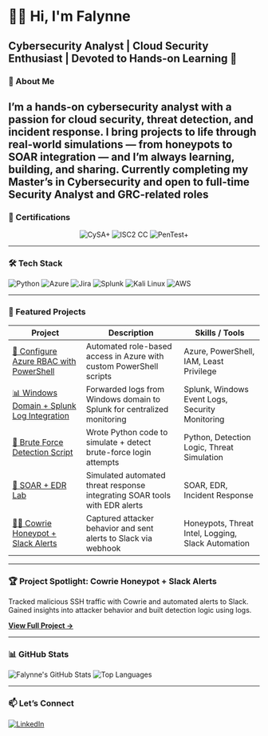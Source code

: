 

# 👋🏾 Hi, I'm Falynne

Cybersecurity Analyst | Cloud Security Enthusiast | Devoted to Hands-on Learning 🚀
---
### 🎯 About Me

I’m a hands-on cybersecurity analyst with a passion for cloud security, threat detection, and incident response. I bring projects to life through real-world simulations — from honeypots to SOAR integration — and I’m always learning, building, and sharing. Currently completing my Master’s in Cybersecurity and open to full-time Security Analyst and GRC-related roles
---
### 🧾 Certifications

<p align="center">
  <img src="https://img.shields.io/badge/CompTIA%20CySA%2B-Certified-F80000?style=for-the-badge&logo=comptia&logoColor=white" alt="CySA+">
  <img src="https://img.shields.io/badge/ISC2%20Certified%20in%20Cybersecurity-CC-006400?style=for-the-badge&logo=ISC2&logoColor=white" alt="ISC2 CC">
  <img src="https://img.shields.io/badge/CompTIA%20PenTest%2B-Certified-F80000?style=for-the-badge&logo=comptia&logoColor=white" alt="PenTest+">
</p>


---

### 🛠️ Tech Stack
![Python](https://img.shields.io/badge/Python-3670A0?style=for-the-badge&logo=python&logoColor=ffdd54)
![Azure](https://img.shields.io/badge/Azure-0078D4?style=for-the-badge&logo=azure-devops&logoColor=white)
![Jira](https://img.shields.io/badge/Jira-0052CC?style=for-the-badge&logo=jira&logoColor=white)
![Splunk](https://img.shields.io/badge/Splunk-000000?style=for-the-badge&logo=splunk&logoColor=white)
![Kali Linux](https://img.shields.io/badge/Kali%20Linux-557C94?style=for-the-badge&logo=kalilinux&logoColor=white)
![AWS](https://img.shields.io/badge/AWS-232F3E?style=for-the-badge&logo=amazonaws&logoColor=white)

---

### 🚀 Featured Projects

| Project | Description | Skills / Tools |
|--------|-------------|----------------|
| [🔐 Configure Azure RBAC with PowerShell](https://github.com/cYberbOss21/Configure-Azure-RBAC-with-PowerShell) | Automated role-based access in Azure with custom PowerShell scripts | Azure, PowerShell, IAM, Least Privilege |
| [📊 Windows Domain + Splunk Log Integration](https://github.com/cYberbOss21/Windows-Domain-and-Splunk-Integration) | Forwarded logs from Windows domain to Splunk for centralized monitoring | Splunk, Windows Event Logs, Security Monitoring |
| [🐍 Brute Force Detection Script](https://github.com/cYberbOss21/bruteforce-python-code) | Wrote Python code to simulate + detect brute-force login attempts | Python, Detection Logic, Threat Simulation |
| [🧠 SOAR + EDR Lab](https://github.com/cYberbOss21/SOAR-EDR) | Simulated automated threat response integrating SOAR tools with EDR alerts | SOAR, EDR, Incident Response |
| [🕵🏾 Cowrie Honeypot + Slack Alerts](https://github.com/cYberbOss21/Cowrie-Honeypot-) | Captured attacker behavior and sent alerts to Slack via webhook | Honeypots, Threat Intel, Logging, Slack Automation |


---

### 🏆 Project Spotlight: Cowrie Honeypot + Slack Alerts

Tracked malicious SSH traffic with Cowrie and automated alerts to Slack. Gained insights into attacker behavior and built detection logic using logs.

[**View Full Project →**](https://github.com/cYberbOss21/Cowrie-Honeypot-)

---

### 📊 GitHub Stats

![Falynne's GitHub Stats](https://github-readme-stats.vercel.app/api?username=cYberbOss21&show_icons=true&theme=radical)
![Top Languages](https://github-readme-stats.vercel.app/api/top-langs/?username=cYberbOss21&layout=compact&theme=radical)

---

### 📫 Let’s Connect

[![LinkedIn](https://img.shields.io/badge/LinkedIn-0A66C2?style=for-the-badge&logo=linkedin&logoColor=white)](https://www.linkedin.com/in/falynne-armstrong/)



